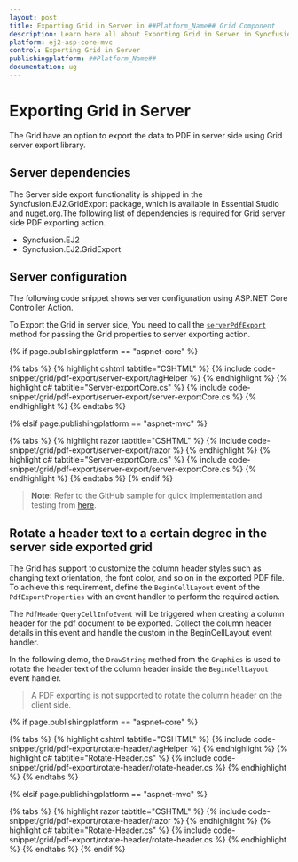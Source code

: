 ```yaml
---
layout: post
title: Exporting Grid in Server in ##Platform_Name## Grid Component
description: Learn here all about Exporting Grid in Server in Syncfusion ##Platform_Name## Grid component of Syncfusion Essential JS 2 and more.
platform: ej2-asp-core-mvc
control: Exporting Grid in Server
publishingplatform: ##Platform_Name##
documentation: ug
---
```



# Exporting Grid in Server

The Grid have an option to export the data to PDF in server side using Grid server export library.

## Server dependencies

The Server side export functionality is shipped in the Syncfusion.EJ2.GridExport package, which is available in Essential Studio and [nuget.org](https://www.nuget.org/).The following list of dependencies is required for Grid server side PDF exporting action.

* Syncfusion.EJ2
* Syncfusion.EJ2.GridExport

## Server configuration

The following code snippet shows server configuration using ASP.NET Core Controller Action.

To Export the Grid in server side, You need to call the [`serverPdfExport`](https://ej2.syncfusion.com/documentation/api/grid/#serverpdfexport) method for passing the Grid properties to server exporting action.

{% if page.publishingplatform == "aspnet-core" %}

{% tabs %}
{% highlight cshtml tabtitle="CSHTML" %}
{% include code-snippet/grid/pdf-export/server-export/tagHelper %}
{% endhighlight %}
{% highlight c# tabtitle="Server-exportCore.cs" %}
{% include code-snippet/grid/pdf-export/server-export/server-exportCore.cs %}
{% endhighlight %}
{% endtabs %}

{% elsif page.publishingplatform == "aspnet-mvc" %}

{% tabs %}
{% highlight razor tabtitle="CSHTML" %}
{% include code-snippet/grid/pdf-export/server-export/razor %}
{% endhighlight %}
{% highlight c# tabtitle="Server-exportCore.cs" %}
{% include code-snippet/grid/pdf-export/server-export/server-exportCore.cs %}
{% endhighlight %}
{% endtabs %}
{% endif %}



> **Note:** Refer to the GitHub sample for quick implementation and testing from [here](https://github.com/SyncfusionExamples/Grid-Server-side-export-ASP.Net-Core).

## Rotate a header text to a certain degree in the server side exported grid

The Grid has support to customize the column header styles such as changing text orientation, the font color, and so on in the exported PDF file. To achieve this requirement, define the `BeginCellLayout` event of the `PdfExportProperties` with an event handler to perform the required action.

The `PdfHeaderQueryCellInfoEvent` will be triggered when creating a column header for the pdf document to be exported. Collect the column header details in this event and handle the custom in the BeginCellLayout event handler.

In the following demo, the `DrawString` method from the `Graphics` is used to rotate the header text of the column header inside the `BeginCellLayout` event handler.

> A PDF exporting is not supported to rotate the column header on the client side.

{% if page.publishingplatform == "aspnet-core" %}

{% tabs %}
{% highlight cshtml tabtitle="CSHTML" %}
{% include code-snippet/grid/pdf-export/rotate-header/tagHelper %}
{% endhighlight %}
{% highlight c# tabtitle="Rotate-Header.cs" %}
{% include code-snippet/grid/pdf-export/rotate-header/rotate-header.cs %}
{% endhighlight %}
{% endtabs %}

{% elsif page.publishingplatform == "aspnet-mvc" %}

{% tabs %}
{% highlight razor tabtitle="CSHTML" %}
{% include code-snippet/grid/pdf-export/rotate-header/razor %}
{% endhighlight %}
{% highlight c# tabtitle="Rotate-Header.cs" %}
{% include code-snippet/grid/pdf-export/rotate-header/rotate-header.cs %}
{% endhighlight %}
{% endtabs %}
{% endif %}

